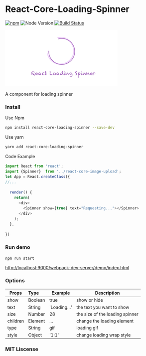 # React-Core-Loading-Spinner

[![npm](https://img.shields.io/npm/v/react-core-image-upload.svg?maxAge=2592000)]()
![Node Version](https://img.shields.io/node/v/react-core-image-upload.svg "Node Version")
[![Build Status](https://travis-ci.org/Vanthink-UED/react-core-image-upload.svg?branch=master)](https://travis-ci.org/Vanthink-UED/react-core-image-upload)

<img src="./shots/react-loading-spinner.png" height="180"/>

A component for loading spinner


### Install
Use Npm
```bash
npm install react-core-loading-spinner --save-dev
```

Use yarn
``` bash
yarn add react-core-loading-spinner
```

Code Example
``` js
import React from 'react';
import {Spinner}  from '../react-core-image-upload';
let App = React.createClass({ 
//...

  render() {
    return(
      <div>
        <Spinner show={true} text="Requesting..."></Spinner>
      </div>
    );
  },
  
})

```



### Run demo
``` bash
npm run start
```
[http://localhost:9000/webpack-dev-server/demo/index.html](http://localhost:9000/webpack-dev-server/demo/index.html)


### Options

| Props        | Type         | Example  | Description  |
| ------------- |:----------| ---------|--------------|
| show     | Boolean | true | show or hide  |
| text      | String      |  'Loading...' | the text you want to show |
| size | Number     |   28 | the size of the loading spinner |
| children | Element   |    ... | change the loading element |
| type | String   |   gif | loading gif |
| style | Object   |   '1:1' | change loading wrap style|



### MIT Liscense 
